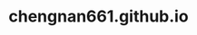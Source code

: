 # chengnan661.github.io
<!--PC版-->
<div id="SOHUCS" sid="请将此处替换为配置SourceID的语句"></div>
<script charset="utf-8" type="text/javascript" src="https://cy-cdn.kuaizhan.com/upload/changyan.js" ></script>
<script type="text/javascript">
window.changyan.api.config({
appid: 'cywc2Oaxg',
conf: 'prod_24125b8665b9e151df366f6d2d8739a7'
});
</script>
